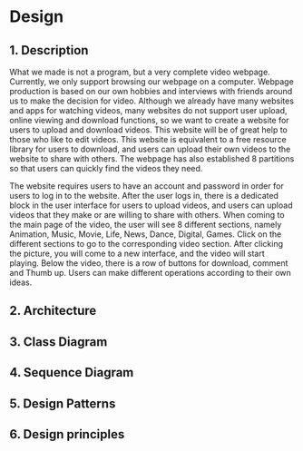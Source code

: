 # Design

## 1. Description
What we made is not a program, but a very complete video webpage. Currently, we only support browsing our webpage on a computer. Webpage production is based on
our own hobbies and interviews with friends around us to make the decision for video. Although we already have many websites and apps for watching videos, many
websites do not support user upload, online viewing and download functions, so we want to create a website for users to upload and download videos. This website
will be of great help to those who like to edit videos. This website is equivalent to a free resource library for users to download, and users can upload their
own videos to the website to share with others. The webpage has also established 8 partitions so that users can quickly find the videos they need.

The website requires users to have an account and password in order for users to log in to the website. After the user logs in, there is a dedicated block in 
the user interface for users to upload videos, and users can upload videos that they make or are willing to share with others. When coming to the main page of 
the video, the user will see 8 different sections, namely Animation, Music, Movie, Life, News, Dance, Digital, Games. Click on the different sections to go to 
the corresponding video section. After clicking the picture, you will come to a new interface, and the video will start playing. Below the video, there is a 
row of buttons for download, comment and Thumb up. Users can make different operations according to their own ideas.
## 2. Architecture
## 3. Class Diagram
## 4. Sequence Diagram
## 5. Design Patterns
## 6. Design principles
